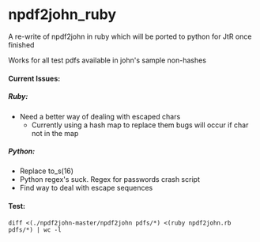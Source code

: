 npdf2john_ruby
==============

A re-write of npdf2john in ruby which will be ported to python for JtR once finished

Works for all test pdfs available in john's sample non-hashes

#### Current Issues:
##### Ruby:
* Need a better way of dealing with escaped chars
	* Currently using a hash map to replace them bugs will occur if char not in the map

##### Python:
* Replace to_s(16)
* Python regex's suck. Regex for passwords crash script
* Find way to deal with escape sequences

#### Test:
```
diff <(./npdf2john-master/npdf2john pdfs/*) <(ruby npdf2john.rb pdfs/*) | wc -l
```